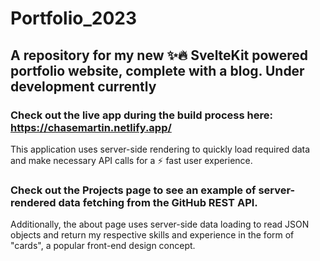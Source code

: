 # Portfolio_2023
## A repository for my new ✨🔥 SvelteKit powered portfolio website, complete with a blog. Under development currently
### Check out the live app during the build process here: https://chasemartin.netlify.app/
This application uses server-side rendering to quickly load required data and make necessary API calls for a ⚡️ fast user experience.
### Check out the Projects page to see an example of server-rendered data fetching from the GitHub REST API.
Additionally, the about page uses server-side data loading to read JSON objects and return my respective skills and experience in the form of "cards", a popular front-end design concept.
